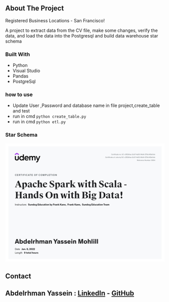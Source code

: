 <div id="top"></div>

<!-- ABOUT THE PROJECT -->
## About The Project


 Registered Business Locations - San Francisco!<br/>

 A project to extract data from the CV file, make some changes, verify the data, and load the data into the Postgresql
 and build data warehouse star schema<br/>





### Built With

* Python
* Visual Studio
* Pandas 
* PostgreSql

### how to use

* Update User ,Password and database name in file project,create_table and test
* run in cmd ``` python create_table.py ```
* run in cmd ``` python etl.py ``` 





 


### Star Schema
![certificate](https://github.com/Abdelrhman-Yassein/-Apache-Spark-with-Scala---Hands-On-with-Big-Data/blob/main/Apache-Spark-with-Scala-Hands-On-with-Big-Data.jpg)

## Contact

## **Abdelrhman Yassein  :**  [LinkedIn](https://www.linkedin.com/in/Abdelrhman-Yassein/) - [GitHub](https://github.com/Abdelrhman-Yassein?tab=repositories)




